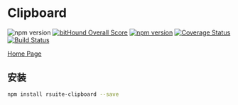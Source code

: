 #  Clipboard
![npm version](https://img.shields.io/npm/v/rsuite-clipboard/version2.x.svg?style=flat-square)
[![bitHound Overall Score](https://www.bithound.io/github/rsuite/rsuite-clipboard/badges/score.svg)](https://www.bithound.io/github/rsuite/rsuite-clipboard)
[![npm version](https://badge.fury.io/js/rsuite-clipboard.svg)](https://badge.fury.io/js/rsuite-clipboard)
[![Coverage Status](https://coveralls.io/repos/github/rsuite/rsuite-clipboard/badge.svg?branch=master)](https://coveralls.io/github/rsuite/rsuite-clipboard?branch=master)
[![Build Status](https://img.shields.io/badge/build-passing-green.svg?style=flat-square)](https://travis-ci.org/rsuite/rsuite-clipboard)

[Home Page](hrrp://rsuite.github.io/rsuite-clipboard)

## 安装
```bash
npm install rsuite-clipboard --save
```


